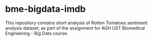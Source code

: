 # bme-bigdata-imdb

This repository contains short analysis of Rotten Tomatoes sentiment analysis dataset, as part of the assignment for AGH UST Biomedical Engineering - Big Data course.
